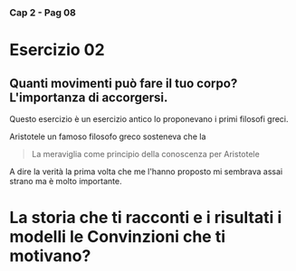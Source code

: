 ###  Cap 2 - Pag 08
# Esercizio 02 

## Quanti movimenti può fare il tuo corpo? L'importanza di accorgersi.

Questo esercizio è un esercizio antico lo proponevano i primi filosofi greci. 

Aristotele un famoso filosofo greco sosteneva che la

> La meraviglia come principio della conoscenza per Aristotele

 A dire la verità la prima volta che me l'hanno proposto mi sembrava assai strano ma è molto importante.



# La storia che ti racconti e i risultati i modelli le Convinzioni che ti motivano?

<!--stackedit_data:
eyJoaXN0b3J5IjpbLTIwODc5NDM2NTcsLTE3NzczNTUzODUsMT
IzNTc2NTQyNV19
-->